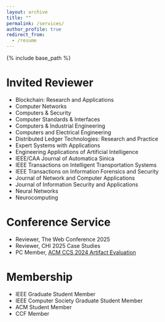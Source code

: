 ```yaml
---
layout: archive
title: ""
permalink: /services/
author_profile: true
redirect_from:
  - /resume
---
```


{% include base_path %}

# Invited Reviewer
* Blockchain: Research and Applications
* Computer Networks
* Computers & Security
* Computer Standards & Interfaces
* Computers & Industrial Engineering
* Computers and Electrical Engineering
* Distributed Ledger Technologies: Research and Practice
* Expert Systems with Applications
* Engineering Applications of Artificial Intelligence
* IEEE/CAA Journal of Automatica Sinica
* IEEE Transactions on Intelligent Transportation Systems
* IEEE Transactions on Information Forensics and Security
* Journal of Network and Computer Applications
* Journal of Information Security and Applications
* Neural Networks
* Neurocomputing

# Conference Service
* Reviewer, The Web Conference 2025
* Reviewer, CHI 2025 Case Studies
* PC Member, [ACM CCS 2024 Artifact Evaluation](https://www.sigsac.org/ccs/CCS2024/organization/ae-committee.html)

# Membership
* IEEE Graduate Student Member<br /> 
* IEEE Computer Society Graduate Student Member
* ACM Student Member<br /> 
* CCF Member<br /> 



<!-- # Intership -->


  
